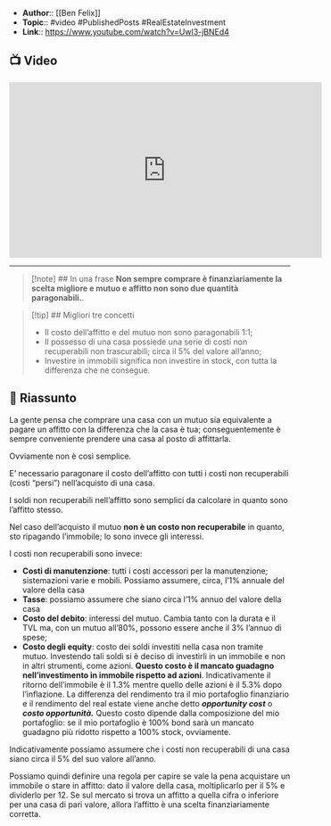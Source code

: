 - **Author**:: [[Ben Felix]]
- **Topic**:: #video #PublishedPosts #RealEstateInvestment 
- **Link**:: https://www.youtube.com/watch?v=Uwl3-jBNEd4

## 📺 Video
<div class="iframe-container">
  <iframe width="560" height="315" src="https://www.youtube.com/embed/Uwl3-jBNEd4" title="YouTube video player" frameborder="0" allow="accelerometer; autoplay; clipboard-write; encrypted-media; gyroscope; picture-in-picture" allowfullscreen></iframe>
</div>

---

> [!note] ## In una frase
> **Non sempre comprare è finanziariamente la scelta migliore e mutuo e affitto non sono due quantità paragonabili.**.

> [!tip] ## Migliori tre concetti
> - Il costo dell’affitto e del mutuo non sono paragonabili 1:1;
> - Il possesso di una casa possiede una serie di costi non recuperabili non trascurabili; circa il 5% del valore all’anno;
> - Investire in immobili significa non investire in stock, con tutta la differenza che ne consegue.

## 📒 Riassunto
La gente pensa che comprare una casa con un mutuo sia equivalente a pagare un affitto con la differenza che la casa è tua; conseguentemente è sempre conveniente prendere una casa al posto di affittarla.

Ovviamente non è così semplice.

E’ necessario paragonare il costo dell’affitto con tutti i costi non recuperabili (costi “persi”) nell’acquisto di una casa.

I soldi non recuperabili nell’affitto sono semplici da calcolare in quanto sono l’affitto stesso.

Nel caso dell’acquisto il mutuo **non è un costo non recuperabile** in quanto, sto ripagando l’immobile; lo sono invece gli interessi.

I costi non recuperabili sono invece:

-   **Costi di manutenzione**: tutti i costi accessori per la manutenzione; sistemazioni varie e mobili. Possiamo assumere, circa, l’1% annuale del valore della casa
-   **Tasse**: possiamo assumere che siano circa l’1% annuo del valore della casa
- **Costo del debito**: interessi del mutuo. Cambia tanto con la durata e il TVL ma, con un mutuo all’80%, possono essere anche il 3% l’annuo di spese;
-   **Costo degli equity**: costo dei soldi investiti nella casa non tramite mutuo. Investendo tali soldi si è deciso di investirli in un immobile e non in altri strumenti, come azioni. **Questo costo è il mancato guadagno nell’investimento in immobile rispetto ad azioni**. Indicativamente il ritorno dell’immobile è il 1.3% mentre quello delle azioni è il 5.3% dopo l’inflazione. La differenza del rendimento tra il mio portafoglio finanziario e il rendimento del real estate viene anche detto _**opportunity cost**_ o _**costo opportunità.**_ Questo costo dipende dalla composizione del mio portafoglio: se il mio portafoglio è 100% bond sarà un mancato guadagno più ridotto rispetto a 100% stock, ovviamente.

Indicativamente possiamo assumere che i costi non recuperabili di una casa siano circa il 5% del suo valore all’anno.

Possiamo quindi definire una regola per capire se vale la pena acquistare un immobile o stare in affitto: dato il valore della casa, moltiplicarlo per il 5% e dividerlo per 12. Se sul mercato si trova un affitto a quella cifra o inferiore per una casa di pari valore, allora l’affitto è una scelta finanziariamente corretta.